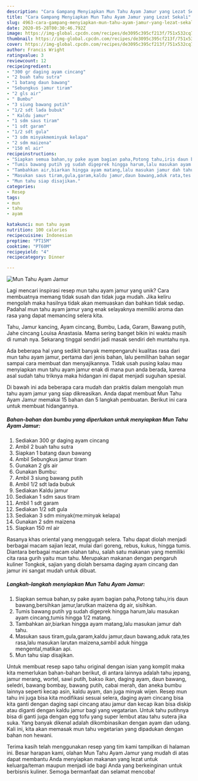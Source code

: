 ```yaml
---
description: "Cara Gampang Menyiapkan Mun Tahu Ayam Jamur yang Lezat Sekali"
title: "Cara Gampang Menyiapkan Mun Tahu Ayam Jamur yang Lezat Sekali"
slug: 4963-cara-gampang-menyiapkan-mun-tahu-ayam-jamur-yang-lezat-sekali
date: 2020-05-28T00:30:46.792Z
image: https://img-global.cpcdn.com/recipes/de3095c395cf213f/751x532cq70/mun-tahu-ayam-jamur-foto-resep-utama.jpg
thumbnail: https://img-global.cpcdn.com/recipes/de3095c395cf213f/751x532cq70/mun-tahu-ayam-jamur-foto-resep-utama.jpg
cover: https://img-global.cpcdn.com/recipes/de3095c395cf213f/751x532cq70/mun-tahu-ayam-jamur-foto-resep-utama.jpg
author: Francis Wright
ratingvalue: 3
reviewcount: 12
recipeingredient:
- "300 gr daging ayam cincang"
- "2 buah tahu sutra"
- "1 batang daun bawang"
- "Sebungkus jamur tiram"
- "2 gls air"
- " Bumbu"
- "3 siung bawang putih"
- "1/2 sdt lada bubuk"
- " Kaldu jamur"
- "1 sdm saus tiram"
- "1 sdt garam"
- "1/2 sdt gula"
- "3 sdm minyakmeminyak kelapa"
- "2 sdm maizena"
- "150 ml air"
recipeinstructions:
- "Siapkan semua bahan,sy pake ayam bagian paha,Potong tahu,iris daun bawang,bersihkan jamur,larutkan maizena dg air, sisihkan."
- "Tumis bawang putih yg sudah digeprek hingga harum,lalu masukan ayam cincang,tumis hingga 1/2 matang."
- "Tambahkan air,biarkan hingga ayam matang,lalu masukan jamur dah tahu."
- "Masukan saus tiram,gula,garam,kaldu jamur,daun bawang,aduk rata,tes rasa,lalu masukan larutan maizena,sambil aduk hingga mengental,matikan api."
- "Mun tahu siap disajikan."
categories:
- Resep
tags:
- mun
- tahu
- ayam

katakunci: mun tahu ayam 
nutrition: 100 calories
recipecuisine: Indonesian
preptime: "PT15M"
cooktime: "PT60M"
recipeyield: "4"
recipecategory: Dinner

---
```



![Mun Tahu Ayam Jamur](https://img-global.cpcdn.com/recipes/de3095c395cf213f/751x532cq70/mun-tahu-ayam-jamur-foto-resep-utama.jpg)

Lagi mencari inspirasi resep mun tahu ayam jamur yang unik? Cara membuatnya memang tidak susah dan tidak juga mudah. Jika keliru mengolah maka hasilnya tidak akan memuaskan dan bahkan tidak sedap. Padahal mun tahu ayam jamur yang enak selayaknya memiliki aroma dan rasa yang dapat memancing selera kita.

Tahu, Jamur kancing, Ayam cincang, Bumbu, Lada, Garam, Bawang putih, Jahe cincang Louisa Anastasia. Mama sering banget bikin ini waktu masih di rumah nya. Sekarang tinggal sendiri jadi masak sendiri deh muntahu nya.

Ada beberapa hal yang sedikit banyak mempengaruhi kualitas rasa dari mun tahu ayam jamur, pertama dari jenis bahan, lalu pemilihan bahan segar sampai cara membuat dan menyajikannya. Tidak usah pusing kalau mau menyiapkan mun tahu ayam jamur enak di mana pun anda berada, karena asal sudah tahu triknya maka hidangan ini dapat menjadi suguhan spesial.


Di bawah ini ada beberapa cara mudah dan praktis dalam mengolah mun tahu ayam jamur yang siap dikreasikan. Anda dapat membuat Mun Tahu Ayam Jamur memakai 15 bahan dan 5 langkah pembuatan. Berikut ini cara untuk membuat hidangannya.

<!--inarticleads1-->

##### Bahan-bahan dan bumbu yang diperlukan untuk menyiapkan Mun Tahu Ayam Jamur:

1. Sediakan 300 gr daging ayam cincang
1. Ambil 2 buah tahu sutra
1. Siapkan 1 batang daun bawang
1. Ambil Sebungkus jamur tiram
1. Gunakan 2 gls air
1. Gunakan  Bumbu:
1. Ambil 3 siung bawang putih
1. Ambil 1/2 sdt lada bubuk
1. Sediakan  Kaldu jamur
1. Sediakan 1 sdm saus tiram
1. Ambil 1 sdt garam
1. Sediakan 1/2 sdt gula
1. Sediakan 3 sdm minyak(me:minyak kelapa)
1. Gunakan 2 sdm maizena
1. Siapkan 150 ml air


Rasanya khas oriental yang menggugah selera. Tahu dapat diolah menjadi berbagai macam sajian lezat, mulai dari goreng, rebus, kukus, hingga tumis. Diantara berbagai macam olahan tahu, salah satu makanan yang memiliki cita rasa gurih yaitu mun tahu. Merupakan makanan dengan pengaruh kuliner Tongkok, sajian yang diolah bersama daging ayam cincang dan jamur ini sangat mudah untuk dibuat. 

<!--inarticleads2-->

##### Langkah-langkah menyiapkan Mun Tahu Ayam Jamur:

1. Siapkan semua bahan,sy pake ayam bagian paha,Potong tahu,iris daun bawang,bersihkan jamur,larutkan maizena dg air, sisihkan.
1. Tumis bawang putih yg sudah digeprek hingga harum,lalu masukan ayam cincang,tumis hingga 1/2 matang.
1. Tambahkan air,biarkan hingga ayam matang,lalu masukan jamur dah tahu.
1. Masukan saus tiram,gula,garam,kaldu jamur,daun bawang,aduk rata,tes rasa,lalu masukan larutan maizena,sambil aduk hingga mengental,matikan api.
1. Mun tahu siap disajikan.


Untuk membuat resep sapo tahu original dengan isian yang komplit maka kita memerlukan bahan-bahan berikut, di antara lainnya adalah tahu jepang, jamur merang, wortel, sawi putih, bakso ikan, daging ayam, daun bawang, seledri, bawang bombay, bawang putih, cabai merah, dan aneka bumbu lainnya seperti kecap asin, kaldu ayam, dan juga minyak wijen. Resep mun tahu ini juga bisa kita modifikasi sesuai selera, daging ayam cincang bisa kita ganti dengan daging sapi cincang atau jamur dan kecap ikan bisa diskip atau diganti dengan kaldu jamur bagi yang vegatarian. Untuk tahu putihnya bisa di ganti juga dengan egg tofu yang super lembut atau tahu sutera jika suka. Yang banyak dikenal adalah dikombinasikan dengan ayam dan udang. Kali ini, kita akan memasak mun tahu vegetarian yang dipadukan dengan bahan non hewani. 

Terima kasih telah menggunakan resep yang tim kami tampilkan di halaman ini. Besar harapan kami, olahan Mun Tahu Ayam Jamur yang mudah di atas dapat membantu Anda menyiapkan makanan yang lezat untuk keluarga/teman maupun menjadi ide bagi Anda yang berkeinginan untuk berbisnis kuliner. Semoga bermanfaat dan selamat mencoba!
